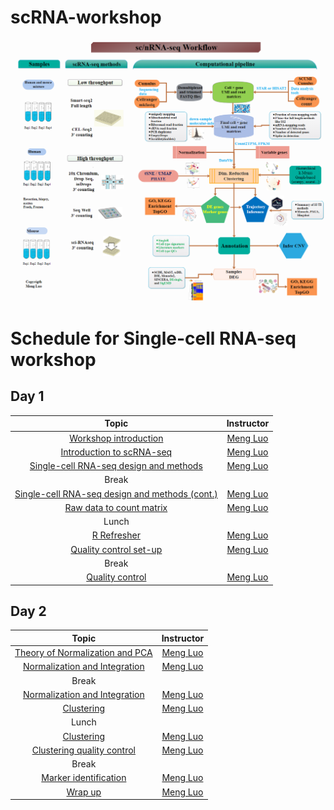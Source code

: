 # scRNA-workshop

![sc/nRNA-seq Schematic](Figs/sc_nRNA.png "sc/nRNA-seq Schematic")


# Schedule for Single-cell RNA-seq workshop

## Day 1

| Topic  | Instructor |
|:----------:|:--------:|
|[Workshop introduction](../slides/Intro_to_workshop.pdf) | [Meng Luo](http://mengluonet.com/) |
|[Introduction to scRNA-seq](../lessons/01_intro_to_scRNA-seq.md) | [Meng Luo](http://mengluonet.com/) |
|[Single-cell RNA-seq design and methods](../slides/Single_Cell_2_27_20.pdf) | [Meng Luo](http://mengluonet.com/) |
| Break | |
| [Single-cell RNA-seq design and methods (cont.)](../slides/Single_Cell_2_27_20.pdf) | [Meng Luo](http://mengluonet.com/) |
| [Raw data to count matrix](../lessons/02_SC_generation_of_count_matrix.md) | [Meng Luo](http://mengluonet.com/) |
| Lunch | |
| [R Refresher](https://hbctraining.github.io/DGE_workshop_salmon/lessons/R_refresher.html) | [Meng Luo](http://mengluonet.com/) |
| [Quality control set-up](../lessons/03_SC_quality_control-setup.md) | [Meng Luo](http://mengluonet.com/) |
| Break | |
| [Quality control](../lessons/04_SC_quality_control.md) | [Meng Luo](http://mengluonet.com/) |

## Day 2

|  Topic  | Instructor |
|:----------:|:--------:|
| [Theory of Normalization and PCA](../lessons/05_normalization_and_PCA.md) | [Meng Luo](http://mengluonet.com/) |
| [Normalization and Integration](../lessons/06_SC_SCT_and_integration.md) | [Meng Luo](http://mengluonet.com/) |
| Break | |
| [Normalization and Integration](../lessons/06_SC_SCT_and_integration.md) | [Meng Luo](http://mengluonet.com/) |
| [Clustering](../lessons/07_SC_clustering_cells_SCT.md) | [Meng Luo](http://mengluonet.com/) |
| Lunch | |
| [Clustering](../lessons/07_SC_clustering_cells_SCT.md) | [Meng Luo](http://mengluonet.com/) |
| [Clustering quality control](../lessons/08_SC_clustering_quality_control.md) | [Meng Luo](http://mengluonet.com/) |
| Break | |
| [Marker identification](../lessons/09_merged_SC_marker_identification.md) | [Meng Luo](http://mengluonet.com/) |
| [Wrap up](../slides/Workshop_wrapup.pdf) | [Meng Luo](http://mengluonet.com/) |


